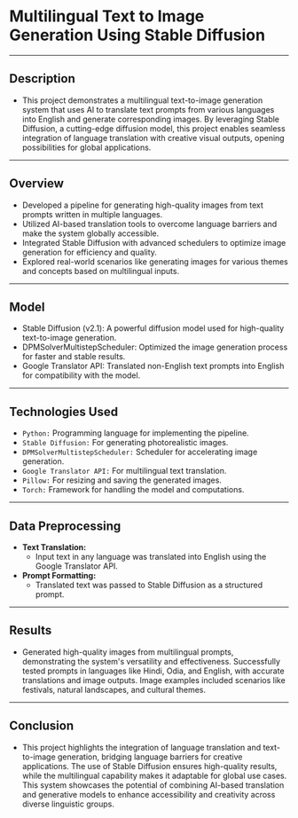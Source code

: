 # Multilingual Text to Image Generation Using Stable Diffusion
---
## Description
- This project demonstrates a multilingual text-to-image generation system that uses AI to translate text prompts from various languages into English and generate corresponding images. 
  By leveraging Stable Diffusion, a cutting-edge diffusion model, this project enables seamless integration of language translation with creative visual outputs, opening possibilities 
  for global applications.
---
## Overview
- Developed a pipeline for generating high-quality images from text prompts written in multiple languages.
- Utilized AI-based translation tools to overcome language barriers and make the system globally accessible.
- Integrated Stable Diffusion with advanced schedulers to optimize image generation for efficiency and quality.
- Explored real-world scenarios like generating images for various themes and concepts based on multilingual inputs.
---
## Model
- Stable Diffusion (v2.1): A powerful diffusion model used for high-quality text-to-image generation.
- DPMSolverMultistepScheduler: Optimized the image generation process for faster and stable results.
- Google Translator API: Translated non-English text prompts into English for compatibility with the model.
---
## Technologies Used
- `Python:` Programming language for implementing the pipeline.
- `Stable Diffusion:` For generating photorealistic images.
- `DPMSolverMultistepScheduler:` Scheduler for accelerating image generation.
- `Google Translator API:` For multilingual text translation.
- `Pillow:` For resizing and saving the generated images.
- `Torch:` Framework for handling the model and computations.
---
## Data Preprocessing
- **Text Translation:**
   - Input text in any language was translated into English using the Google Translator API.
- **Prompt Formatting:**
   - Translated text was passed to Stable Diffusion as a structured prompt.
---
## Results
- Generated high-quality images from multilingual prompts, demonstrating the system's versatility and effectiveness.
  Successfully tested prompts in languages like Hindi, Odia, and English, with accurate translations and image outputs.
  Image examples included scenarios like festivals, natural landscapes, and cultural themes.
---
## Conclusion
- This project highlights the integration of language translation and text-to-image generation, bridging language barriers for creative applications. The use of Stable Diffusion ensures 
  high-quality results, while the multilingual capability makes it adaptable for global use cases. This system showcases the potential of combining AI-based translation and generative 
  models to enhance accessibility and creativity across diverse linguistic groups.








